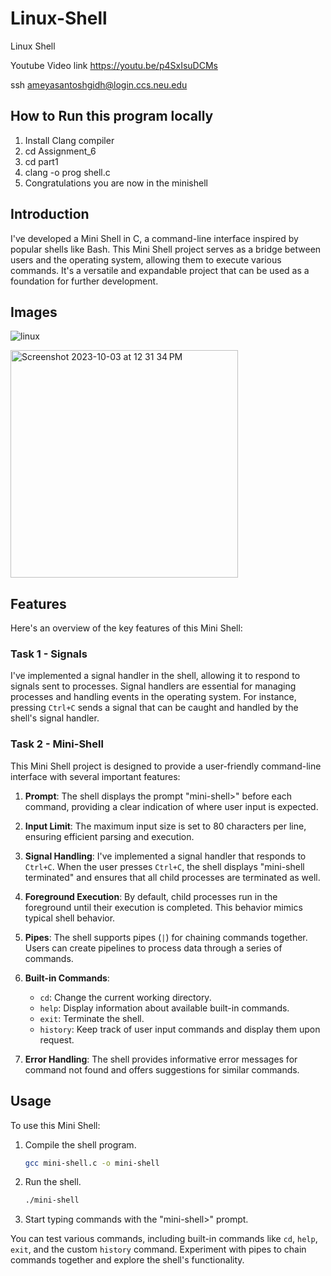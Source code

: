 # Linux-Shell
Linux Shell

Youtube Video link https://youtu.be/p4SxIsuDCMs

ssh ameyasantoshgidh@login.ccs.neu.edu

## How to Run this program locally

1. Install Clang compiler
2. cd Assignment_6
3. cd part1
4. clang -o prog shell.c
5. Congratulations you are now in the minishell

## Introduction

I've developed a Mini Shell in C, a command-line interface inspired by popular shells like Bash. This Mini Shell project serves as a bridge between users and the operating system, allowing them to execute various commands. It's a versatile and expandable project that can be used as a foundation for further development.

## Images
![linux](https://github.com/ameyagidh/Linux-Shell/assets/65457905/82e141a3-97e2-4d71-ae15-88ffef75e067)

<img width="364" alt="Screenshot 2023-10-03 at 12 31 34 PM" src="https://github.com/ameyagidh/Linux-Shell/assets/65457905/9a58bdfc-a52f-4dd2-aab9-ea3fb13dd5a9">

## Features

Here's an overview of the key features of this Mini Shell:

### Task 1 - Signals

I've implemented a signal handler in the shell, allowing it to respond to signals sent to processes. Signal handlers are essential for managing processes and handling events in the operating system. For instance, pressing `Ctrl+C` sends a signal that can be caught and handled by the shell's signal handler.

### Task 2 - Mini-Shell

This Mini Shell project is designed to provide a user-friendly command-line interface with several important features:

1. **Prompt**: The shell displays the prompt "mini-shell>" before each command, providing a clear indication of where user input is expected.

2. **Input Limit**: The maximum input size is set to 80 characters per line, ensuring efficient parsing and execution.

3. **Signal Handling**: I've implemented a signal handler that responds to `Ctrl+C`. When the user presses `Ctrl+C`, the shell displays "mini-shell terminated" and ensures that all child processes are terminated as well.

4. **Foreground Execution**: By default, child processes run in the foreground until their execution is completed. This behavior mimics typical shell behavior.

5. **Pipes**: The shell supports pipes (`|`) for chaining commands together. Users can create pipelines to process data through a series of commands.

6. **Built-in Commands**:
   - `cd`: Change the current working directory.
   - `help`: Display information about available built-in commands.
   - `exit`: Terminate the shell.
   - `history`: Keep track of user input commands and display them upon request.

7. **Error Handling**: The shell provides informative error messages for command not found and offers suggestions for similar commands.

## Usage

To use this Mini Shell:

1. Compile the shell program.
   
   ```bash
   gcc mini-shell.c -o mini-shell
   ```

2. Run the shell.

   ```bash
   ./mini-shell
   ```

3. Start typing commands with the "mini-shell>" prompt.

You can test various commands, including built-in commands like `cd`, `help`, `exit`, and the custom `history` command. Experiment with pipes to chain commands together and explore the shell's functionality.
